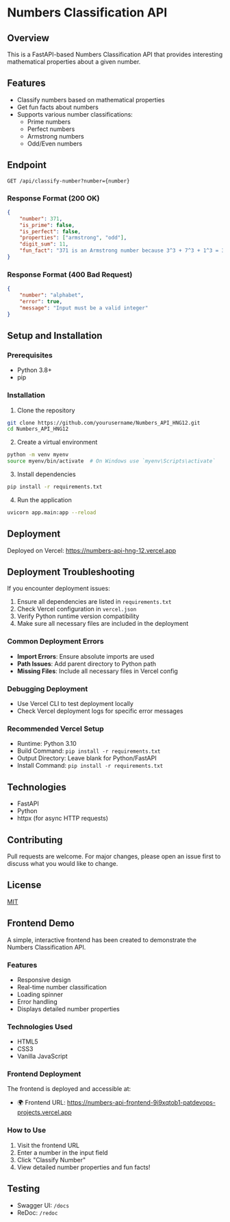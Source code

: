 # Numbers Classification API

## Overview
This is a FastAPI-based Numbers Classification API that provides interesting mathematical properties about a given number.

## Features
- Classify numbers based on mathematical properties
- Get fun facts about numbers
- Supports various number classifications:
  - Prime numbers
  - Perfect numbers
  - Armstrong numbers
  - Odd/Even numbers

## Endpoint
`GET /api/classify-number?number={number}`

### Response Format (200 OK)
```json
{
    "number": 371,
    "is_prime": false,
    "is_perfect": false,
    "properties": ["armstrong", "odd"],
    "digit_sum": 11,
    "fun_fact": "371 is an Armstrong number because 3^3 + 7^3 + 1^3 = 371"
}
```

### Response Format (400 Bad Request)
```json
{
    "number": "alphabet",
    "error": true,
    "message": "Input must be a valid integer"
}
```

## Setup and Installation

### Prerequisites
- Python 3.8+
- pip

### Installation
1. Clone the repository
```bash
git clone https://github.com/yourusername/Numbers_API_HNG12.git
cd Numbers_API_HNG12
```

2. Create a virtual environment
```bash
python -m venv myenv
source myenv/bin/activate  # On Windows use `myenv\Scripts\activate`
```

3. Install dependencies
```bash
pip install -r requirements.txt
```

4. Run the application
```bash
uvicorn app.main:app --reload
```

## Deployment
Deployed on Vercel: https://numbers-api-hng-12.vercel.app

## Deployment Troubleshooting
If you encounter deployment issues:
1. Ensure all dependencies are listed in `requirements.txt`
2. Check Vercel configuration in `vercel.json`
3. Verify Python runtime version compatibility
4. Make sure all necessary files are included in the deployment

### Common Deployment Errors
- **Import Errors**: Ensure absolute imports are used
- **Path Issues**: Add parent directory to Python path
- **Missing Files**: Include all necessary files in Vercel config

### Debugging Deployment
- Use Vercel CLI to test deployment locally
- Check Vercel deployment logs for specific error messages

### Recommended Vercel Setup
- Runtime: Python 3.10
- Build Command: `pip install -r requirements.txt`
- Output Directory: Leave blank for Python/FastAPI
- Install Command: `pip install -r requirements.txt`

## Technologies
- FastAPI
- Python
- httpx (for async HTTP requests)

## Contributing
Pull requests are welcome. For major changes, please open an issue first to discuss what you would like to change.

## License
[MIT](https://choosealicense.com/licenses/mit/)

## Frontend Demo

A simple, interactive frontend has been created to demonstrate the Numbers Classification API.

### Features
- Responsive design
- Real-time number classification
- Loading spinner
- Error handling
- Displays detailed number properties

### Technologies Used
- HTML5
- CSS3
- Vanilla JavaScript

### Frontend Deployment

The frontend is deployed and accessible at:
- 🌍 Frontend URL: https://numbers-api-frontend-9i9xqtob1-patdevops-projects.vercel.app

### How to Use
1. Visit the frontend URL
2. Enter a number in the input field
3. Click "Classify Number"
4. View detailed number properties and fun facts!

## Testing

- Swagger UI: `/docs`
- ReDoc: `/redoc`